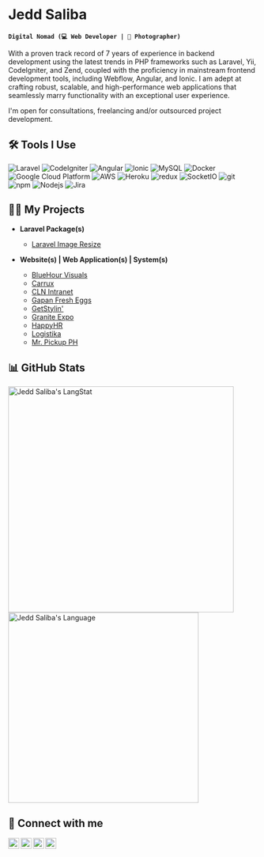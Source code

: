 # Jedd Saliba
**`Digital Nomad (💻 Web Developer | 📸 Photographer)`**

With a proven track record of 7 years of experience in backend development using the latest trends in PHP frameworks such as Laravel, Yii, CodeIgniter, and Zend, coupled with the proficiency in mainstream frontend development tools, including Webflow, Angular, and Ionic. I am adept at crafting robust, scalable, and high-performance web applications that seamlessly marry functionality with an exceptional user experience.

I'm open for consultations, freelancing and/or outsourced project development.

<h2>🛠️ Tools I Use</h2>
<p>
  <img alt="Laravel" src="https://img.shields.io/badge/-Laravel-FF2D20?style=flat-square&logo=laravel&logoColor=white" />
  <img alt="CodeIgniter" src="https://img.shields.io/badge/-CodeIgniter-%23EF4223?style=flat-square&logo=codeIgniter&logoColor=white" />
  <img alt="Angular" src="https://img.shields.io/badge/-Angular-DD0031?style=flat-square&logo=angular&logoColor=white" />
  <img alt="Ionic" src="https://img.shields.io/badge/-Ionic-%233880FF?style=flat-square&logo=Ionic&logoColor=white" />
  <img alt="MySQL" src="https://img.shields.io/badge/-MySQL-00000F?style=flat-square&logo=mysql&logoColor=white" />
  <img alt="Docker" src="https://img.shields.io/badge/-Docker-46a2f1?style=flat-square&logo=docker&logoColor=white" />
  <img alt="Google Cloud Platform" src="https://img.shields.io/badge/-Google_Cloud_Platform-1a73e8?style=flat-square&logo=google-cloud&logoColor=white" />
  <img alt="AWS" src="https://img.shields.io/badge/-Amazon_AWS-232F3E?style=flat-square&logo=amazon-aws&logoColor=white" />
  <img alt="Heroku" src="https://img.shields.io/badge/-Heroku-430098?style=flat-square&logo=heroku&logoColor=white" />
  <img alt="redux" src="https://img.shields.io/badge/-Redux-764ABC?style=flat-square&logo=redux&logoColor=white" />
  <img alt="SocketIO" src="https://img.shields.io/badge/-Socket.IO-black?style=flat-square&logo=socket.io&badgeColor=010101" />
  <img alt="git" src="https://img.shields.io/badge/-Git-F05032?style=flat-square&logo=git&logoColor=white" />
  <img alt="npm" src="https://img.shields.io/badge/-NPM-CB3837?style=flat-square&logo=npm&logoColor=white" />
  <img alt="Nodejs" src="https://img.shields.io/badge/-Node.JS-6DA55F?style=flat-square&logo=node.js&logoColor=white" />
  <img alt="Jira" src="https://img.shields.io/badge/-Jira-0052CC?style=flat-square&logo=Jira&logoColor=white" />
  <!-- <img alt="PHP" src="https://img.shields.io/badge/-PHP-777BB4?style=flat-square&logo=php&logoColor=white" />
  <img alt="HTML5" src="https://img.shields.io/badge/-HTML5-E34F26?style=flat-square&logo=html5&logoColor=white" />
  <img alt="CSS3" src="https://img.shields.io/badge/-CSS-239120?&style=flat-square&logo=css3&logoColor=white" />
  <img alt="Sass" src="https://img.shields.io/badge/-Sass-CC6699?style=flat-square&logo=sass&logoColor=white" />
  <img alt="LESS" src="https://img.shields.io/badge/-Less-2B4C80?style=flat-square&logo=less&logoColor=white" />
  <img alt="Bootstrap" src="https://img.shields.io/badge/-Bootstrap-%238511FA?style=flat-square&logo=bootstrap&logoColor=white" />
  <img alt="Javascript" src="https://img.shields.io/badge/-JavaScript-F7DF1E?style=flat-square&logo=javascript&logoColor=black" />
  <img alt="JQuery" src="https://img.shields.io/badge/-jQuery-0769AD?style=flat-square&logo=jquery&logoColor=white" />
  <img alt="TypeScript" src="https://img.shields.io/badge/-TypeScript-007ACC?style=flat-square&logo=typescript&logoColor=white" />
  <img alt="ChartJS" src="https://img.shields.io/badge/-Chart.JS-F5788D?style=flat-square&logo=chart.js&logoColor=white" />
  <img alt="MySQL" src="https://img.shields.io/badge/-MySQL-00000F?style=flat-square&logo=mysql&logoColor=white" />
  <img alt="Laravel" src="https://img.shields.io/badge/-Laravel-FF2D20?style=flat-square&logo=laravel&logoColor=white" />
  <img alt="CodeIgniter" src="https://img.shields.io/badge/-CodeIgniter-%23EF4223?style=flat-square&logo=codeIgniter&logoColor=white" />
  <img alt="Angular" src="https://img.shields.io/badge/-Angular-DD0031?style=flat-square&logo=angular&logoColor=white" />
  <img alt="Ionic" src="https://img.shields.io/badge/-Ionic-%233880FF?style=flat-square&logo=Ionic&logoColor=white" />
  <img alt="Docker" src="https://img.shields.io/badge/-Docker-46a2f1?style=flat-square&logo=docker&logoColor=white" />
  <img alt="Google Cloud Platform" src="https://img.shields.io/badge/-Google_Cloud_Platform-1a73e8?style=flat-square&logo=google-cloud&logoColor=white" />
  <img alt="AWS" src="https://img.shields.io/badge/-Amazon_AWS-232F3E?style=flat-square&logo=amazon-aws&logoColor=white" />
  <img alt="Heroku" src="https://img.shields.io/badge/-Heroku-430098?style=flat-square&logo=heroku&logoColor=white" />
  <img alt="redux" src="https://img.shields.io/badge/-Redux-764ABC?style=flat-square&logo=redux&logoColor=white" />
  <img alt="SocketIO" src="https://img.shields.io/badge/-Socket.IO-black?style=flat-square&logo=socket.io&badgeColor=010101" />
  <img alt="git" src="https://img.shields.io/badge/-Git-F05032?style=flat-square&logo=git&logoColor=white" />
  <img alt="npm" src="https://img.shields.io/badge/-NPM-CB3837?style=flat-square&logo=npm&logoColor=white" />
  <img alt="Nodejs" src="https://img.shields.io/badge/-Node.JS-6DA55F?style=flat-square&logo=node.js&logoColor=white" />
  <img alt="Jira" src="https://img.shields.io/badge/-Jira-0052CC?style=flat-square&logo=Jira&logoColor=white" /> -->
</p>

<h2>👨‍💻 My Projects</h2>

- <b>Laravel Package(s)</b>
  - [Laravel Image Resize](https://packagist.org/packages/jscustom/laravel-image-resize)

- <b>Website(s) | Web Application(s) | System(s)</b>
  - [BlueHour Visuals](https://bluehourvisuals.webflow.io)
  - [Carrux](https://github.com/jeddsaliba/carrux)
  - [CLN Intranet](https://github.com/jeddsaliba/cln-intranet)
  - [Gapan Fresh Eggs](https://github.com/jeddsaliba/gapan-fresh-eggs)
  - [GetStylin'](https://getstylin.com)
  - [Granite Expo](https://github.com/jeddsaliba/granite-expo)
  - [HappyHR](https://www.happyhr.com)
  - [Logistika](https://github.com/jeddsaliba/logistika)
  - [Mr. Pickup PH](https://github.com/jeddsaliba/mr-pickup-ph)

<h2>📊 GitHub Stats</h2>

<div>
  <img align="center" src="https://github-readme-streak-stats.herokuapp.com/?user=jeddsaliba" alt="Jedd Saliba's LangStat" width="456.2px"/>
  <img align="center" src="https://github-readme-stats.vercel.app/api/top-langs?username=jeddsaliba&langs_count=10&show_icons=true&locale=en&layout=compact&theme=light" alt="Jedd Saliba's Language" width="385.1px"/>
</div>

<h2> 🤳 Connect with me</h2>

[<img align="left" alt="Jedd Saliba | GitHub" width="22px" src="https://cdn.jsdelivr.net/npm/simple-icons@v3/icons/github.svg" />][github]
[<img align="left" alt="Jedd Saliba | LinkedIn" width="22px" src="https://cdn.jsdelivr.net/npm/simple-icons@v3/icons/linkedin.svg" />][linkedin]
[<img align="left" alt="Jedd Saliba | Facebook" width="22px" src="https://cdn.jsdelivr.net/npm/simple-icons@v3/icons/facebook.svg" />][facebook]
[<img align="left" alt="Jedd Saliba | Instagram" width="22px" src="https://cdn.jsdelivr.net/npm/simple-icons@v3/icons/instagram.svg" />][instagram]

[github]: https://github.com/jeddsaliba
[linkedin]: https://www.linkedin.com/in/jeddsaliba
[facebook]: https://www.facebook.com/jeddsaliba
[instagram]: https://www.instagram.com/jeddsaliba

<!--
**joshmadakor1/joshmadakor1** is a ✨ _special_ ✨ repository because its `README.md` (this file) appears on your GitHub profile.

Here are some ideas to get you started:

- 🔭 I’m currently working on ...
- 🌱 I’m currently learning ...
- 👯 I’m looking to collaborate on ...
- 🤔 I’m looking for help with ...
- 💬 Ask me about ...
- 📫 How to reach me: ...
- 😄 Pronouns: ...
- ⚡ Fun fact: ...
-->
